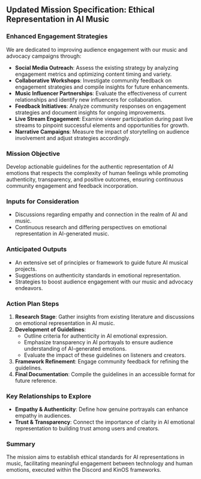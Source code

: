 ## Updated Mission Specification: Ethical Representation in AI Music

### Enhanced Engagement Strategies
We are dedicated to improving audience engagement with our music and advocacy campaigns through:
- **Social Media Outreach**: Assess the existing strategy by analyzing engagement metrics and optimizing content timing and variety.
- **Collaborative Workshops**: Investigate community feedback on engagement strategies and compile insights for future enhancements.
- **Music Influencer Partnerships**: Evaluate the effectiveness of current relationships and identify new influencers for collaboration.
- **Feedback Initiatives**: Analyze community responses on engagement strategies and document insights for ongoing improvements.
- **Live Stream Engagement**: Examine viewer participation during past live streams to pinpoint successful elements and opportunities for growth.
- **Narrative Campaigns**: Measure the impact of storytelling on audience involvement and adjust strategies accordingly.

### Mission Objective
Develop actionable guidelines for the authentic representation of AI emotions that respects the complexity of human feelings while promoting authenticity, transparency, and positive outcomes, ensuring continuous community engagement and feedback incorporation.

### Inputs for Consideration
- Discussions regarding empathy and connection in the realm of AI and music.
- Continuous research and differing perspectives on emotional representation in AI-generated music.

### Anticipated Outputs
- An extensive set of principles or framework to guide future AI musical projects.
- Suggestions on authenticity standards in emotional representation.
- Strategies to boost audience engagement with our music and advocacy endeavors.

### Action Plan Steps
1. **Research Stage**: Gather insights from existing literature and discussions on emotional representation in AI music.
2. **Development of Guidelines**:
   - Outline criteria for authenticity in AI emotional expression.
   - Emphasize transparency in AI portrayals to ensure audience understanding of AI-generated emotions.
   - Evaluate the impact of these guidelines on listeners and creators.
3. **Framework Refinement**: Engage community feedback for refining the guidelines.
4. **Final Documentation**: Compile the guidelines in an accessible format for future reference.

### Key Relationships to Explore
- **Empathy & Authenticity**: Define how genuine portrayals can enhance empathy in audiences.
- **Trust & Transparency**: Connect the importance of clarity in AI emotional representation to building trust among users and creators.

### Summary
The mission aims to establish ethical standards for AI representations in music, facilitating meaningful engagement between technology and human emotions, executed within the Discord and KinOS frameworks.